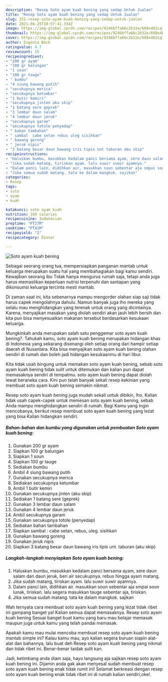 ```yaml
---
description: "Resep Soto ayam kuah bening yang sedap Untuk Jualan"
title: "Resep Soto ayam kuah bening yang sedap Untuk Jualan"
slug: 151-resep-soto-ayam-kuah-bening-yang-sedap-untuk-jualan
date: 2021-06-25T10:57:41.334Z
image: https://img-global.cpcdn.com/recipes/9246bffa66c2b32e/680x482cq70/soto-ayam-kuah-bening-foto-resep-utama.jpg
thumbnail: https://img-global.cpcdn.com/recipes/9246bffa66c2b32e/680x482cq70/soto-ayam-kuah-bening-foto-resep-utama.jpg
cover: https://img-global.cpcdn.com/recipes/9246bffa66c2b32e/680x482cq70/soto-ayam-kuah-bening-foto-resep-utama.jpg
author: Eugenia Beck
ratingvalue: 4.7
reviewcount: 15
recipeingredient:
- "200 gr ayam"
- "100 gr balungan"
- "1 soun"
- "100 gr tauge"
- " bumbu"
- "4 siung bawang putih"
- "secukupnya merica"
- "secukupnya ketumbar"
- "1 butir kemiri"
- "secukupnya jinten aku skip"
- "1 batang sere geprek"
- "3 lembar daun salam"
- "4 lembar daun jeruk"
- "secukupnya garam"
- "secukupnya totole penyedap"
- " bahan tambahan"
- " sambal  cabe setan rebus uleg sisihkan"
- " bawang goreng"
- " jeruk nipis"
- "3 batang besar daun bawang iris tipis unt taburan aku skip"
recipeinstructions:
- "Haluskan bumbu, masukkan kedalam panci bersama ayam, sere daun salam dan daun jeruk, beri air secukupnya. rebus hingga ayam matang."
- "Jika sudah matang, tiriskan ayam. lalu suwir suwir ayamnya."
- "Dalam panci lain, didihkan air. masukkan soun sebentar aja smpai soun lunak, tiriskan. lalu segera masukkan tauge sebentar aja, tiriskan."
- "Jika semua sudah matang. tata ke dalam mangkok. sajikan"
categories:
- Resep
tags:
- soto
- ayam
- kuah

katakunci: soto ayam kuah 
nutrition: 169 calories
recipecuisine: Indonesian
preptime: "PT27M"
cooktime: "PT41M"
recipeyield: "2"
recipecategory: Dinner

---
```



![Soto ayam kuah bening](https://img-global.cpcdn.com/recipes/9246bffa66c2b32e/680x482cq70/soto-ayam-kuah-bening-foto-resep-utama.jpg)

Sebagai seorang orang tua, mempersiapkan panganan mantab untuk keluarga merupakan suatu hal yang membahagiakan bagi kamu sendiri. Kewajiban seorang ibu Tidak hanya mengurus rumah saja, tetapi anda juga harus memastikan keperluan nutrisi terpenuhi dan santapan yang dikonsumsi keluarga tercinta mesti mantab.

Di zaman  saat ini, kita sebenarnya mampu mengorder olahan siap saji tidak harus capek mengolahnya dahulu. Namun banyak juga lho mereka yang selalu mau menghidangkan yang terenak untuk orang yang dicintainya. Karena, menyajikan masakan yang diolah sendiri akan jauh lebih bersih dan kita pun bisa menyesuaikan makanan tersebut berdasarkan kesukaan keluarga. 



Mungkinkah anda merupakan salah satu penggemar soto ayam kuah bening?. Tahukah kamu, soto ayam kuah bening merupakan hidangan khas di Indonesia yang sekarang disenangi oleh setiap orang dari hampir setiap daerah di Nusantara. Kita bisa menyajikan soto ayam kuah bening olahan sendiri di rumah dan boleh jadi hidangan kesukaanmu di hari libur.

Kita tidak usah bingung untuk memakan soto ayam kuah bening, sebab soto ayam kuah bening tidak sulit untuk ditemukan dan kalian pun dapat memasaknya sendiri di tempatmu. soto ayam kuah bening dapat diolah lewat beraneka cara. Kini pun telah banyak sekali resep kekinian yang membuat soto ayam kuah bening semakin nikmat.

Resep soto ayam kuah bening juga mudah sekali untuk dibikin, lho. Kalian tidak usah capek-capek untuk memesan soto ayam kuah bening, sebab Anda mampu menghidangkan sendiri di rumah. Bagi Kamu yang ingin mencobanya, berikut resep membuat soto ayam kuah bening yang lezat yang bisa Kalian hidangkan sendiri.

<!--inarticleads1-->

##### Bahan-bahan dan bumbu yang digunakan untuk pembuatan Soto ayam kuah bening:

1. Gunakan 200 gr ayam
1. Siapkan 100 gr balungan
1. Siapkan 1 soun
1. Siapkan 100 gr tauge
1. Sediakan  bumbu
1. Ambil 4 siung bawang putih
1. Gunakan secukupnya merica
1. Sediakan secukupnya ketumbar
1. Ambil 1 butir kemiri
1. Gunakan secukupnya jinten (aku skip)
1. Sediakan 1 batang sere (geprek)
1. Gunakan 3 lembar daun salam
1. Gunakan 4 lembar daun jeruk
1. Ambil secukupnya garam
1. Gunakan secukupnya totole (penyedap)
1. Sediakan  bahan tambahan
1. Siapkan  sambal : cabe setan, rebus, uleg. sisihkan
1. Gunakan  bawang goreng
1. Gunakan  jeruk nipis
1. Siapkan 3 batang besar daun bawang iris tipis unt. taburan (aku skip)




<!--inarticleads2-->

##### Langkah-langkah menyiapkan Soto ayam kuah bening:

1. Haluskan bumbu, masukkan kedalam panci bersama ayam, sere daun salam dan daun jeruk, beri air secukupnya. rebus hingga ayam matang.
1. Jika sudah matang, tiriskan ayam. lalu suwir suwir ayamnya.
1. Dalam panci lain, didihkan air. masukkan soun sebentar aja smpai soun lunak, tiriskan. lalu segera masukkan tauge sebentar aja, tiriskan.
1. Jika semua sudah matang. tata ke dalam mangkok. sajikan




Wah ternyata cara membuat soto ayam kuah bening yang lezat tidak ribet ini gampang banget ya! Kalian semua dapat memasaknya. Resep soto ayam kuah bening Sesuai banget buat kamu yang baru mau belajar memasak maupun juga untuk kamu yang telah pandai memasak.

Apakah kamu mau mulai mencoba membuat resep soto ayam kuah bening mantab simple ini? Kalau kamu mau, ayo kalian segera buruan siapin alat-alat dan bahannya, lalu buat deh Resep soto ayam kuah bening yang nikmat dan tidak ribet ini. Benar-benar taidak sulit kan. 

Jadi, ketimbang anda diam saja, hayo langsung aja sajikan resep soto ayam kuah bening ini. Dijamin anda gak akan menyesal sudah membuat resep soto ayam kuah bening enak tidak rumit ini! Selamat berkreasi dengan resep soto ayam kuah bening enak tidak ribet ini di rumah kalian sendiri,oke!.

